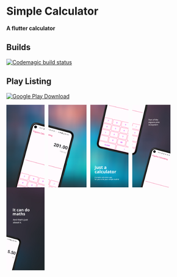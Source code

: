 # Simple Calculator
**A flutter calculator**

## Builds
[![Codemagic build status](https://api.codemagic.io/apps/65ff6c90bcb66a983f5fc041/65ff6c90bcb66a983f5fc040/status_badge.svg)](https://codemagic.io/apps/65ff6c90bcb66a983f5fc041/65ff6c90bcb66a983f5fc040/latest_build)

## Play Listing
[![Google Play Download](https://img.shields.io/badge/Google%20Play-darkgreen?logo=googleplay)](https://play.google.com/store/apps/details?id=com.pigsare.pink.calculator.calculator)

<img src="Hotpot%200.png"
     alt="Markdown Monster icon"
     width=100vw
     style="float: left; margin-right: 10px;" />
<img src="Hotpot%201.png"
     alt="Markdown Monster icon"
     width=100vw
     style="float: left; margin-right: 10px;" />
<img src="Hotpot%202.png"
     alt="Markdown Monster icon"
     width=100vw
     style="float: left; margin-right: 10px;" />
<img src="Hotpot%203.png"
     alt="Markdown Monster icon"
     width=100vw
     style="float: left; margin-right: 10px;" />
<img src="Hotpot%204.png"
     alt="Markdown Monster icon"
     width=100vw
     style="float: left; margin-right: 10px;" />



